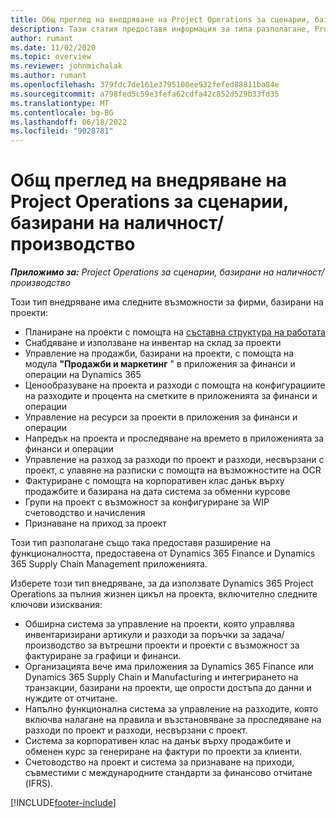 ```yaml
---
title: Общ преглед на внедряване на Project Operations за сценарии, базирани на наличност/производство
description: Тази статия предоставя информация за типа разполагане, Project Operations за запасени/производствени базирани сценарии.
author: rumant
ms.date: 11/02/2020
ms.topic: overview
ms.reviewer: johnmichalak
ms.author: rumant
ms.openlocfilehash: 379fdc7de161e3795100ee932fefed88811ba84e
ms.sourcegitcommit: a798fed5c59e3fefa62cdfa42c852d529b33fd35
ms.translationtype: MT
ms.contentlocale: bg-BG
ms.lasthandoff: 06/18/2022
ms.locfileid: "9028781"
---
```

# <a name="project-operations-for-stockedproduction-based-scenarios-deployment-overview"></a>Общ преглед на внедряване на Project Operations за сценарии, базирани на наличност/производство

_**Приложимо за:** Project Operations за сценарии, базирани на наличност/производство_


Този тип внедряване има следните възможности за фирми, базирани на проекти:

- Планиране на проекти с помощта на [съставна структура на работата](work-breakdown-structures.md)
- Снабдяване и използване на инвентар на склад за проекти
- Управление на продажби, базирани на проекти, с помощта на модула **"Продажби и маркетинг** " в приложения за финанси и операции на Dynamics 365
- Ценообразуване на проекта и разходи с помощта на конфигурациите на разходите и процента на сметките в приложенията за финанси и операции
- Управление на ресурси за проекти в приложения за финанси и операции
- Напредък на проекта и проследяване на времето в приложенията за финанси и операции
- Управление на разход за разходи по проект и разходи, несвързани с проект, с улавяне на разписки с помощта на възможностите на OCR
- Фактуриране с помощта на корпоративен клас данък върху продажбите и базирана на дата система за обменни курсове
- Групи на проект с възможност за конфигуриране за WIP счетоводство и начисления
- Признаване на приход за проект

Този тип разполагане също така предоставя разширение на функционалността, предоставена от Dynamics 365 Finance и Dynamics 365 Supply Chain Management приложенията.

Изберете този тип внедряване, за да използвате Dynamics 365 Project Operations за пълния жизнен цикъл на проекта, включително следните ключови изисквания:

- Обширна система за управление на проекти, която управлява инвентаризирани артикули и разходи за поръчки за задача/производство за вътрешни проекти и проекти с възможност за фактуриране за графици и финанси.
- Организацията вече има приложения за Dynamics 365 Finance или Dynamics 365 Supply Chain и Manufacturing и интегрирането на транзакции, базирани на проекти, ще опрости достъпа до данни и нуждите от отчитане.
- Напълно функционална система за управление на разходите, която включва налагане на правила и възстановяване за проследяване на разходи по проект и разходи, несвързани с проект.
- Система за корпоративен клас на данък върху продажбите и обменен курс за генериране на фактури по проекти за клиенти.
- Счетоводство на проект и система за признаване на приходи, съвместими с международните стандарти за финансово отчитане (IFRS).



[!INCLUDE[footer-include](../includes/footer-banner.md)]